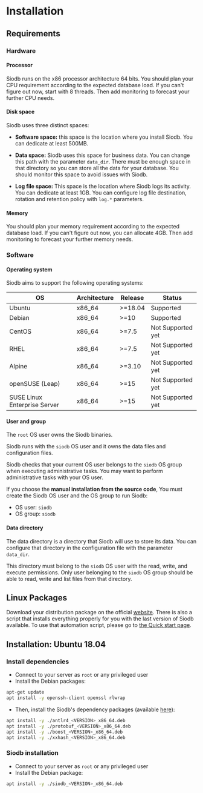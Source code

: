 # Installation

## Requirements

### Hardware

#### Processor

Siodb runs on the x86 processor architecture 64 bits.
You should plan your CPU requirement according to the expected database load.
If you can't figure out now, start with 8 threads. Then add
monitoring to forecast your further CPU needs.

#### Disk space

Siodb uses three distinct spaces:

- **Software space:**
this space is the location where you install Siodb. You can dedicate at least 500MB.

- **Data space:**
Siodb uses this space for business data. You can change this path with the parameter `data_dir`.
There must be enough space in that directory so you can store all the data for your database.
You should monitor this space to avoid issues with Siodb.

- **Log file space:**
This space is the location where Siodb logs its activity. You can dedicate at least 1GB.
You can configure log file destination, rotation and retention policy with `log.*` parameters.

#### Memory

You should plan your memory requirement according to the expected database load.
If you can't figure out now, you can allocate 4GB. Then add monitoring
to forecast your further memory needs.

### Software

#### Operating system

Siodb aims to support the following operating systems:

| OS                           | Architecture | Release | Status            |
| ---------------------------- | ------------ | ------- | ----------------- |
| Ubuntu                       | x86_64       | >=18.04 | Supported         |
| Debian                       | x86_64       | >=10    | Supported         |
| CentOS                       | x86_64       | >=7.5   | Not Supported yet |
| RHEL                         | x86_64       | >=7.5   | Not Supported yet |
| Alpine                       | x86_64       | >=3.10  | Not Supported yet |
| openSUSE (Leap)              | x86_64       | >=15    | Not Supported yet |
| SUSE Linux Enterprise Server | x86_64       | >=15    | Not Supported yet |

#### User and group

The `root` OS user owns the Siodb binaries.

Siodb runs with the `siodb` OS user and it owns the data files and configuration files.

Siodb checks that your current OS user belongs to the `siodb` OS group when executing administrative tasks.
You may want to perform administrative tasks with your OS user.

If you choose the **manual installation from the source code**,
You must create the Siodb OS user and the OS group to run Siodb:

- OS user: `siodb`
- OS group: `siodb`

#### Data directory

The data directory is a directory that Siodb will use to store its data.
You can configure that directory in the configuration file with the parameter `data_dir`.

This directory must belong to the `siodb` OS user with the read, write, and execute permissions.
Only user belonging to the `siodb` OS group should be able to read, write and list files from that directory.

## Linux Packages

Download your distribution package on the official [website](https://siodb.io/getsiodb/).
There is also a script that installs everything properly for you with the last
version of Siodb available. To use that automation script, please go to [the
Quick start page](./../quick_start).

## Installation: Ubuntu 18.04

### Install dependencies

- Connect to your server as `root` or any privileged user
- Install the Debian packages:

```bash
apt-get update
apt install -y openssh-client openssl rlwrap
```

- Then, install the Siodb's dependency packages (available [here](https://siodb.io/getsiodb/)):

```bash
apt install -y ./antlr4_<VERSION>_x86_64.deb
apt install -y ./protobuf_<VERSION>_x86_64.deb
apt install -y ./boost_<VERSION>_x86_64.deb
apt install -y ./xxhash_<VERSION>_x86_64.deb
```

### Siodb installation

- Connect to your server as `root` or any privileged user
- Install the Debian package:

```bash
apt install -y ./siodb_<VERSION>_x86_64.deb
```
